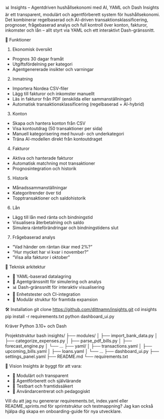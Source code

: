 📊 Insights – Agentdriven hushållsekonomi med AI, YAML och Dash
Insights är ett transparent, modulärt och agentförberett system för hushållsekonomi. Det kombinerar regelbaserad och AI-driven transaktionsklassificering, prognoser, frågebaserad analys och full kontroll över konton, fakturor, inkomster och lån – allt styrt via YAML och ett interaktivt Dash-gränssnitt.

🚀 Funktioner
1. Ekonomisk översikt
- Prognos 30 dagar framåt
- Utgiftsfördelning per kategori
- Agentgenererade insikter och varningar
2. Inmatning
- Importera Nordea CSV-filer
- Lägg till fakturor och inkomster manuellt
- Läs in fakturor från PDF (enskilda eller sammanställningar)
- Automatisk transaktionsklassificering (regelbaserad + AI-hybrid)
3. Konton
- Skapa och hantera konton från CSV
- Visa kontoutdrag (50 transaktioner per sida)
- Manuell kategorisering med huvud- och underkategori
- Träna AI-modellen direkt från kontoutdraget
4. Fakturor
- Aktiva och hanterade fakturor
- Automatisk matchning mot transaktioner
- Prognosintegration och historik
5. Historik
- Månadssammanställningar
- Kategoritrender över tid
- Topptransaktioner och saldohistorik
6. Lån
- Lägg till lån med ränta och bindningstid
- Visualisera återbetalning och saldo
- Simulera ränteförändringar och bindningstidens slut
7. Frågebaserad analys
- “Vad händer om räntan ökar med 2%?”
- “Hur mycket har vi kvar i november?”
- “Visa alla fakturor i oktober”

🧱 Teknisk arkitektur
- 📁 YAML-baserad datalagring
- 🧠 Agentgränssnitt för simulering och analys
- 📊 Dash-gränssnitt för interaktiv visualisering
- 🧪 Enhetstester och CI-integration
- 🔁 Modulär struktur för framtida expansion

🛠️ Installation
git clone https://github.com/dittnamn/insights.git
cd insights
pip install -r requirements.txt
python dashboard_ui.py


Kräver Python 3.10+ och Dash


Projektstruktur
bash
insights/
├── modules/
│   ├── import_bank_data.py
│   ├── categorize_expenses.py
│   ├── parse_pdf_bills.py
│   ├── forecast_engine.py
│   └── ...
├── yaml/
│   ├── transactions.yaml
│   ├── upcoming_bills.yaml
│   ├── loans.yaml
│   └── ...
├── dashboard_ui.py
├── settings_panel.yaml
├── README.md
└── requirements.txt


🧠 Vision
Insights är byggt för att vara:
- 🧩 Modulärt och transparent
- 🧠 Agentförberett och självlärande
- 🧪 Testbart och framtidssäkert
- 👥 Användarcentrerat och pedagogiskt

Vill du att jag nu genererar requirements.txt, index.yaml eller README_sprints.md för sprintstruktur och testmappning? Jag kan också hjälpa dig skapa en onboarding-guide för nya utvecklare.

